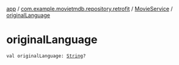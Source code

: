 [app](../../index.md) / [com.example.movietmdb.repository.retrofit](../index.md) / [MovieService](index.md) / [originalLanguage](./original-language.md)

# originalLanguage

`val originalLanguage: `[`String`](https://kotlinlang.org/api/latest/jvm/stdlib/kotlin/-string/index.html)`?`